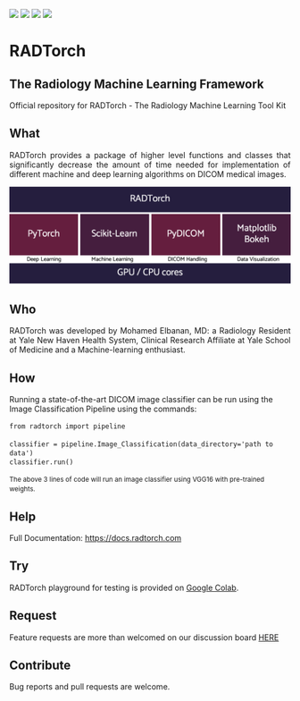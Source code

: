 ![](https://img.shields.io/badge/stable%20version-0.1.3_beta-blue)
![](https://img.shields.io/badge/nightly%20version-0.1.4_beta-yellow)
![](https://img.shields.io/badge/dependencies-up%20to%20date-brightgreen)
![](https://img.shields.io/badge/license-AGPL3.0-red)

# RADTorch
## The Radiology Machine Learning Framework

Official repository for RADTorch - The Radiology Machine Learning Tool Kit



## What
<p style='text-align: justify;'>
RADTorch provides a package of higher level functions and classes that significantly decrease the amount of time needed for implementation of different machine and deep learning algorithms on DICOM medical images.
</p>

![](/docs/img/radtorch_stack.png)

## Who
<p style='text-align: justify;'>
RADTorch was developed by Mohamed Elbanan, MD: a Radiology Resident at Yale New Haven Health System, Clinical Research Affiliate at Yale School of Medicine and a Machine-learning enthusiast.

</p>





## How

Running a state-of-the-art DICOM image classifier can be run using the Image Classification Pipeline using the commands:
```
from radtorch import pipeline

classifier = pipeline.Image_Classification(data_directory='path to data')
classifier.run()
```
<small>
The above 3 lines of code will run an image classifier using VGG16 with pre-trained weights.
</small>


## Help
Full Documentation: https://docs.radtorch.com


## Try
RADTorch playground for testing is provided on [Google Colab](https://colab.research.google.com/drive/1O7op_RtuNs12uIs0QVbwoeZdtbyQ4Q9i).


## Request

Feature requests are more than welcomed on our discussion board [HERE](https://github.com/radtorch/radtorch/issues/4#issue-573590182)

## Contribute
Bug reports and pull requests are welcome.
